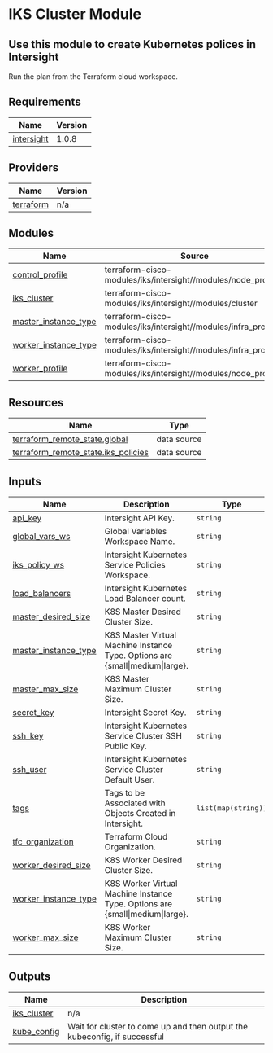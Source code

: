 # IKS Cluster Module

## Use this module to create Kubernetes polices in Intersight

Run the plan from the Terraform cloud workspace.

<!-- BEGINNING OF PRE-COMMIT-TERRAFORM DOCS HOOK -->
## Requirements

| Name | Version |
|------|---------|
| <a name="requirement_intersight"></a> [intersight](#requirement\_intersight) | 1.0.8 |

## Providers

| Name | Version |
|------|---------|
| <a name="provider_terraform"></a> [terraform](#provider\_terraform) | n/a |

## Modules

| Name | Source | Version |
|------|--------|---------|
| <a name="module_control_profile"></a> [control\_profile](#module\_control\_profile) | terraform-cisco-modules/iks/intersight//modules/node_profile | n/a |
| <a name="module_iks_cluster"></a> [iks\_cluster](#module\_iks\_cluster) | terraform-cisco-modules/iks/intersight//modules/cluster | n/a |
| <a name="module_master_instance_type"></a> [master\_instance\_type](#module\_master\_instance\_type) | terraform-cisco-modules/iks/intersight//modules/infra_provider | n/a |
| <a name="module_worker_instance_type"></a> [worker\_instance\_type](#module\_worker\_instance\_type) | terraform-cisco-modules/iks/intersight//modules/infra_provider | n/a |
| <a name="module_worker_profile"></a> [worker\_profile](#module\_worker\_profile) | terraform-cisco-modules/iks/intersight//modules/node_profile | n/a |

## Resources

| Name | Type |
|------|------|
| [terraform_remote_state.global](https://registry.terraform.io/providers/hashicorp/terraform/latest/docs/data-sources/remote_state) | data source |
| [terraform_remote_state.iks_policies](https://registry.terraform.io/providers/hashicorp/terraform/latest/docs/data-sources/remote_state) | data source |

## Inputs

| Name | Description | Type | Default | Required |
|------|-------------|------|---------|:--------:|
| <a name="input_api_key"></a> [api\_key](#input\_api\_key) | Intersight API Key. | `string` | n/a | yes |
| <a name="input_global_vars_ws"></a> [global\_vars\_ws](#input\_global\_vars\_ws) | Global Variables Workspace Name. | `string` | `"global_vars"` | no |
| <a name="input_iks_policy_ws"></a> [iks\_policy\_ws](#input\_iks\_policy\_ws) | Intersight Kubernetes Service Policies Workspace. | `string` | `"iks_policies"` | no |
| <a name="input_load_balancers"></a> [load\_balancers](#input\_load\_balancers) | Intersight Kubernetes Load Balancer count. | `string` | `3` | no |
| <a name="input_master_desired_size"></a> [master\_desired\_size](#input\_master\_desired\_size) | K8S Master Desired Cluster Size. | `string` | `1` | no |
| <a name="input_master_instance_type"></a> [master\_instance\_type](#input\_master\_instance\_type) | K8S Master Virtual Machine Instance Type.  Options are {small\|medium\|large}. | `string` | `"small"` | no |
| <a name="input_master_max_size"></a> [master\_max\_size](#input\_master\_max\_size) | K8S Master Maximum Cluster Size. | `string` | `1` | no |
| <a name="input_secret_key"></a> [secret\_key](#input\_secret\_key) | Intersight Secret Key. | `string` | n/a | yes |
| <a name="input_ssh_key"></a> [ssh\_key](#input\_ssh\_key) | Intersight Kubernetes Service Cluster SSH Public Key. | `string` | n/a | yes |
| <a name="input_ssh_user"></a> [ssh\_user](#input\_ssh\_user) | Intersight Kubernetes Service Cluster Default User. | `string` | `"iksadmin"` | no |
| <a name="input_tags"></a> [tags](#input\_tags) | Tags to be Associated with Objects Created in Intersight. | `list(map(string))` | `[]` | no |
| <a name="input_tfc_organization"></a> [tfc\_organization](#input\_tfc\_organization) | Terraform Cloud Organization. | `string` | `"DevNet"` | no |
| <a name="input_worker_desired_size"></a> [worker\_desired\_size](#input\_worker\_desired\_size) | K8S Worker Desired Cluster Size. | `string` | `0` | no |
| <a name="input_worker_instance_type"></a> [worker\_instance\_type](#input\_worker\_instance\_type) | K8S Worker Virtual Machine Instance Type.  Options are {small\|medium\|large}. | `string` | `"small"` | no |
| <a name="input_worker_max_size"></a> [worker\_max\_size](#input\_worker\_max\_size) | K8S Worker Maximum Cluster Size. | `string` | `4` | no |

## Outputs

| Name | Description |
|------|-------------|
| <a name="output_iks_cluster"></a> [iks\_cluster](#output\_iks\_cluster) | n/a |
| <a name="output_kube_config"></a> [kube\_config](#output\_kube\_config) | Wait for cluster to come up and then output the kubeconfig, if successful |
<!-- END OF PRE-COMMIT-TERRAFORM DOCS HOOK -->

